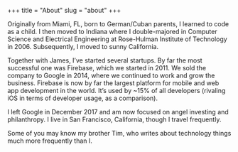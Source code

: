 +++
title = "About"
slug = "about"
+++

Originally from Miami, FL, born to German/Cuban parents, I learned to code as a child. I then moved to Indiana where I double-majored in Computer Science and Electrical Engineering at Rose-Hulman Institute of Technology in 2006. Subsequently, I moved to sunny California.

Together with James, I’ve started several startups. By far the most successful one was Firebase, which we started in 2011. We sold the company to Google in 2014, where we continued to work and grow the business. Firebase is now by far the largest platform for mobile and web app development in the world. It’s used by ~15% of all developers (rivaling iOS in terms of developer usage, as a comparison).

I left Google in December 2017 and am now focused on angel investing and philanthropy. I live in San Francisco, California, though I travel frequently.

Some of you may know my brother Tim, who writes about technology things much more frequently than I.
